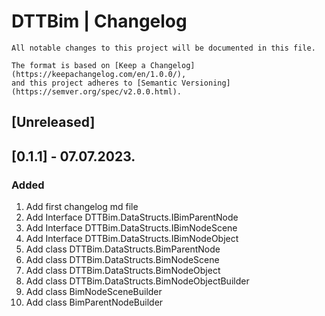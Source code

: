# DTTBim | Changelog 	 
```
All notable changes to this project will be documented in this file.

The format is based on [Keep a Changelog](https://keepachangelog.com/en/1.0.0/),
and this project adheres to [Semantic Versioning](https://semver.org/spec/v2.0.0.html).
```
## [Unreleased]
## [0.1.1] - 07.07.2023.
### Added
1. Add first changelog md file
2. Add Interface DTTBim.DataStructs.IBimParentNode
3. Add Interface DTTBim.DataStructs.IBimNodeScene
4. Add Interface DTTBim.DataStructs.IBimNodeObject
5. Add class DTTBim.DataStructs.BimParentNode
6. Add class DTTBim.DataStructs.BimNodeScene
7. Add class DTTBim.DataStructs.BimNodeObject
8. Add class DTTBim.DataStructs.BimNodeObjectBuilder
9. Add class BimNodeSceneBuilder
10. Add class BimParentNodeBuilder





